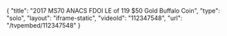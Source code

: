 {
    "title": "2017 MS70 ANACS FDOI LE of 119 $50 Gold Buffalo Coin",
    "type": "solo",
    "layout": "iframe-static",
    "videoId": "112347548",
    "url": "\/tvpembed\/112347548"
}